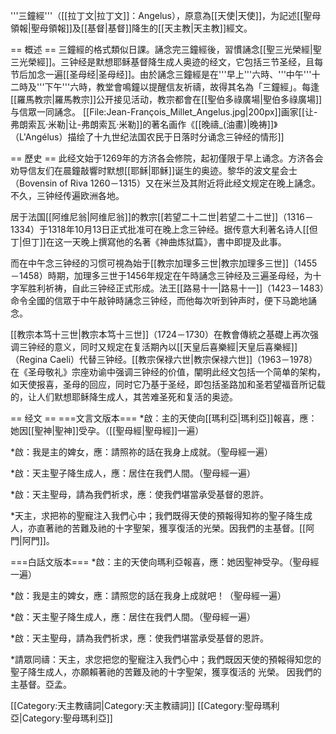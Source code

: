 '''三鐘經'''（[[拉丁文|拉丁文]]：Angelus），原意為[[天使|天使]]，为記述[[聖母領報|聖母領報]]及[[基督|基督]]降生的[[天主教|天主教]]經文。

== 概述 ==
三鐘經的格式類似日課。誦念完三鐘經後，習慣誦念[[聖三光榮經|聖三光榮經]]。三钟经是默想耶稣基督降生成人奥迹的经文，它包括三节圣经，且每节后加念一遍[[圣母经|圣母经]]。由於誦念三鐘經是在'''早上'''六時、'''中午'''十二時及'''下午'''六時，教堂會鳴鐘以提醒信友祈禱，故得其名為「三鐘經」。每逢[[羅馬教宗|羅馬教宗]]公开接见活动，教宗都會在[[聖伯多祿廣場|聖伯多祿廣場]]与信眾一同誦念。
[[File:Jean-François_Millet_Angelus.jpg|200px]]画家[[让-弗朗索瓦·米勒|让-弗朗索瓦·米勒]]的著名画作《[[晚禱_(油畫)|晚祷]]》（L'Angélus）描绘了十九世纪法国农民于日落时分诵念三钟经的情形]]

== 歷史 ==
此经文始于1269年的方济各会修院，起初僅限于早上诵念。方济各会劝导信友们在晨鐘敲響时默想[[耶稣|耶稣]]诞生的奥迹。黎华的波文星会士（Bovensin of Riva 1260－1315）又在米兰及其附近将此经文规定在晚上誦念。不久，三钟经传遍欧洲各地。

居于法国[[阿维尼翁|阿维尼翁]]的教宗[[若望二十二世|若望二十二世]]（1316－1334）于1318年10月13日正式批准可在晚上念三钟经。据传意大利著名诗人[[但丁|但丁]]在这一天晚上撰寫他的名著《神曲炼狱篇》，書中即提及此事。 

而在中午念三钟经的习惯可視為始于[[教宗加理多三世|教宗加理多三世]]（1455－1458）時期，加理多三世于1456年规定在午時誦念三钟经及三遍圣母经，为十字军胜利祈祷，自此三钟经正式形成。法王[[路易十一|路易十一]]（1423－1483）命令全國的信眾于中午敲钟時誦念三钟经，而他每次听到钟声时，便下马跪地誦念。

[[教宗本笃十三世|教宗本笃十三世]]（1724－1730）在教會傳統之基礎上再次强调三钟经的意义，同时又规定在复活期內以[[天皇后喜樂經|天皇后喜樂經]]（Regina Caeli）代替三钟经。[[教宗保禄六世|教宗保禄六世]]（1963－1978）在《圣母敬礼》宗座劝谕中强调三钟经的价值，闡明此经文包括一个简单的架构，如天使报喜，圣母的回应，同时它乃基于圣经，即包括圣路加和圣若望福音所记载的，让人们默想耶稣降生成人，其苦难圣死和复活的奥迹。

== 经文 ==
===文言文版本===
*啟：主的天使向[[瑪利亞|瑪利亞]]報喜，應：她因[[聖神|聖神]]受孕。（[[聖母經|聖母經]]一遍） 

*啟：我是主的婢女，應：請照祢的話在我身上成就。（聖母經一遍） 

*啟：天主聖子降生成人，應：居住在我們人間。（聖母經一遍） 

*啟：天主聖母，請為我們祈求，應：使我們堪當承受基督的恩許。

*天主，求把祢的聖寵注入我們心中；我們既得天使的預報得知祢的聖子降生成人，亦直著祂的苦難及祂的十字聖架，獲享復活的光榮。因我們的主基督。[[阿門|阿門]]。

===白話文版本===
*啟：主的天使向瑪利亞報喜，應：她因聖神受孕。（聖母經一遍）

*啟：我是主的婢女，應：請照您的話在我身上成就吧！（聖母經一遍）

*啟：天主聖子降生成人，應：居住在我們人間。（聖母經一遍）

*啟：天主聖母，請為我們祈求，應：使我們堪當承受基督的恩許。

*請眾同禱：天主，求您把您的聖寵注入我們心中；我們既因天使的預報得知您的聖子降生成人，亦願賴著祂的苦難及祂的十字聖架，獲享復活的 光榮。 因我們的主基督。亞孟。

[[Category:天主教禱詞|Category:天主教禱詞]]
[[Category:聖母瑪利亞|Category:聖母瑪利亞]]